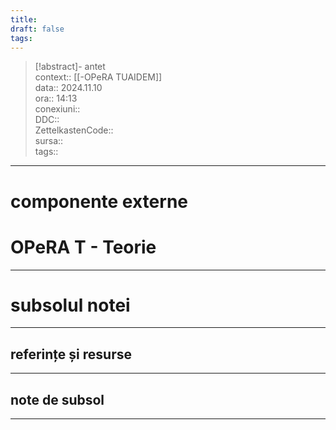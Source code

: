 ```yaml
---
title: 
draft: false
tags:
---
```

> [!abstract]- antet  
> context:: [[-OPeRA TUAIDEM]]  
> data:: 2024.11.10  
> ora:: 14:13  
> conexiuni::  
> DDC::  
> ZettelkastenCode::  
> sursa::  
> tags::  


---
# componente externe  
  

# OPeRA T - Teorie  

  

---
# subsolul notei
---
## referințe și resurse


---
## note de subsol
---



